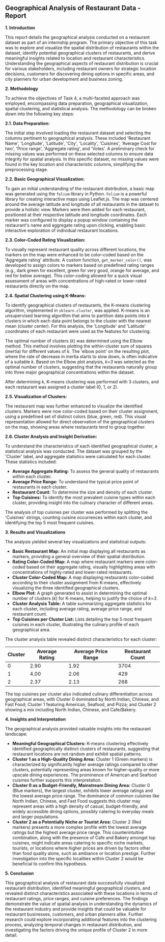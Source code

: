 ## Geographical Analysis of Restaurant Data - Report

**1. Introduction**

This report details the geographical analysis conducted on a restaurant dataset as part of an internship program. The primary objective of this task was to explore and visualize the spatial distribution of restaurants within the dataset, identify potential geographical clusters of restaurants, and derive meaningful insights related to location and restaurant characteristics. Understanding the geographical aspects of restaurant distribution is crucial for various stakeholders, including restaurant owners for strategic location decisions, customers for discovering dining options in specific areas, and city planners for urban development and business zoning.

**2. Methodology**

To achieve the objectives of Task 4, a multi-faceted approach was employed, encompassing data preparation, geographical visualization, spatial clustering, and statistical analysis. The methodology can be broken down into the following key steps:

**2.1. Data Preparation:**

The initial step involved loading the restaurant dataset and selecting the columns pertinent to geographical analysis. These included 'Restaurant Name', 'Longitude', 'Latitude', 'City', 'Locality', 'Cuisines', 'Average Cost for two', 'Price range', 'Aggregate rating', and 'Votes'.  A preliminary check for missing values was performed on these selected columns to ensure data integrity for spatial analysis. In this specific dataset, no missing values were found in the key location and characteristic columns, simplifying the preprocessing stage.

**2.2. Basic Geographical Visualization:**

To gain an initial understanding of the restaurant distribution, a basic map was generated using the `folium` library in Python. `Folium` is a powerful library for creating interactive maps using Leaflet.js.  The map was centered around the average latitude and longitude of all restaurants in the dataset to provide a holistic view.  Markers were then added for each restaurant, positioned at their respective latitude and longitude coordinates. Each marker was configured to display a popup window containing the restaurant's name and aggregate rating upon clicking, enabling basic interactive exploration of individual restaurant locations.

**2.3. Color-Coded Rating Visualization:**

To visually represent restaurant quality across different locations, the markers on the map were enhanced to be color-coded based on the 'Aggregate rating' attribute. A custom function, `get_marker_color()`, was developed to assign colors to markers based on predefined rating ranges (e.g., dark green for excellent, green for very good, orange for average, and red for below average). This color-coding allowed for a quick visual assessment of areas with concentrations of high-rated or lower-rated restaurants directly on the map.

**2.4. Spatial Clustering using K-Means:**

To identify geographical clusters of restaurants, the K-means clustering algorithm, implemented in `sklearn.cluster`, was applied. K-means is an unsupervised learning algorithm that aims to partition data points into *k* clusters in which each data point belongs to the cluster with the nearest mean (cluster center). For this analysis, the 'Longitude' and 'Latitude' coordinates of each restaurant were used as the features for clustering.

The optimal number of clusters (*k*) was determined using the Elbow method. This method involves plotting the within-cluster sum of squares (inertia) for different values of *k*. The 'elbow point' on the resulting plot, where the rate of decrease in inertia starts to slow down, is often indicative of a suitable *k*.  Based on the Elbow plot analysis, *k=3* was selected as the optimal number of clusters, suggesting that the restaurants naturally group into three major geographical concentrations within the dataset.

After determining *k*, K-means clustering was performed with 3 clusters, and each restaurant was assigned a cluster label (0, 1, or 2).

**2.5. Visualization of Clusters:**

The restaurant map was further enhanced to visualize the identified clusters.  Markers were now color-coded based on their cluster assignment, using a predefined set of distinct colors (blue, green, red).  This visual representation allowed for direct observation of the geographical clusters on the map, showing areas where restaurants tend to group together.

**2.6. Cluster Analysis and Insight Derivation:**

To understand the characteristics of each identified geographical cluster, a statistical analysis was conducted. The dataset was grouped by the 'Cluster' label, and aggregate statistics were calculated for each cluster.  These statistics included:

*   **Average Aggregate Rating:** To assess the general quality of restaurants within each cluster.
*   **Average Price Range:** To understand the typical price point of restaurants in each cluster.
*   **Restaurant Count:** To determine the size and density of each cluster.
*   **Top Cuisines:** To identify the most prevalent cuisine types within each cluster, providing insight into the culinary character of different areas.

The analysis of top cuisines per cluster was performed by splitting the 'Cuisines' strings, counting cuisine occurrences within each cluster, and identifying the top 5 most frequent cuisines.

**3. Results and Visualizations**

The analysis yielded several key visualizations and statistical outputs:

*   **Basic Restaurant Map:** An initial map displaying all restaurants as markers, providing a general overview of their spatial distribution.
*   **Rating Color-Coded Map:** A map where restaurant markers were color-coded based on their aggregate rating, visually highlighting areas with concentrations of highly-rated and lower-rated restaurants.
*   **Cluster Color-Coded Map:** A map displaying restaurants color-coded according to their cluster assignment from K-means, effectively visualizing the three identified geographical clusters.
*   **Elbow Plot:** A graph generated to assist in determining the optimal number of clusters (*k*) for K-means, helping to justify the choice of *k=3*.
*   **Cluster Analysis Table:** A table summarizing aggregate statistics for each cluster, including average rating, average price range, and restaurant count.
*   **Top Cuisines per Cluster List:** Lists detailing the top 5 most frequent cuisines in each cluster, illustrating the culinary profile of each geographical area.

The cluster analysis table revealed distinct characteristics for each cluster:

| Cluster | Average Rating | Average Price Range | Restaurant Count |
|---|---|---|---|
| 0 | 2.90 | 1.92 | 3704 |
| 1 | 4.00 | 2.06 | 429 |
| 2 | 2.37 | 2.13 | 268 |

The top cuisines per cluster also indicated culinary differentiation across geographical areas, with Cluster 0 dominated by North Indian, Chinese, and Fast Food; Cluster 1 featuring American, Seafood, and Pizza; and Cluster 2 showing a mix including North Indian, Chinese, and Cafe/Bakery.

**4. Insights and Interpretation**

The geographical analysis provided valuable insights into the restaurant landscape:

*   **Meaningful Geographical Clusters:** K-means clustering effectively identified geographically distinct clusters of restaurants, suggesting that restaurant locations are not random and exhibit spatial patterns.
*   **Cluster 1 as a High-Quality Dining Area:** Cluster 1 (Green markers) is characterized by significantly higher average ratings compared to other clusters, potentially representing areas known for higher-quality or more upscale dining experiences. The prominence of American and Seafood cuisines further supports this interpretation.
*   **Cluster 0 as a Budget-Friendly, Mainstream Dining Area:** Cluster 0 (Blue markers), the largest cluster, exhibits lower average ratings and the lowest average price range. The dominance of common cuisines like North Indian, Chinese, and Fast Food suggests this cluster may represent areas with a high density of casual, budget-friendly, and widely accessible dining options, possibly catering to everyday meals and larger populations.
*   **Cluster 2 as a Potentially Niche or Tourist Area:** Cluster 2 (Red markers) presents a more complex profile with the lowest average ratings but the highest average price range. This counterintuitive combination, along with the presence of Cafe and Bakery amongst top cuisines, might indicate areas catering to specific niche markets, tourists, or locations where higher prices are driven by factors other than food quality alone, such as ambiance or location prestige. Further investigation into the specific localities within Cluster 2 would be beneficial to confirm this hypothesis.

**5. Conclusion**

This geographical analysis of restaurant data successfully visualized restaurant distribution, identified meaningful geographical clusters, and revealed distinct characteristics associated with these locations in terms of restaurant ratings, price ranges, and cuisine preferences. The findings demonstrate the value of spatial analysis in understanding the dynamics of the restaurant industry and provide insights that could be valuable for restaurant businesses, customers, and urban planners alike.  Further research could explore incorporating additional features into the clustering process, analyzing temporal changes in restaurant distribution, and investigating the factors driving the unique profile of Cluster 2 in more detail.
